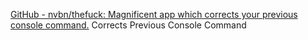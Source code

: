 
[GitHub - nvbn/thefuck: Magnificent app which corrects your previous console command.](https://github.com/nvbn/thefuck/)
Corrects Previous Console Command
